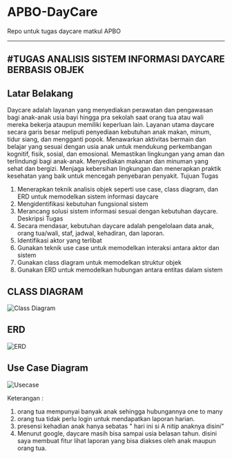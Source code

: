 # APBO-DayCare
Repo untuk tugas daycare matkul APBO 

------------------------------------------------------------------------------------------------------------------------
  #TUGAS ANALISIS SISTEM INFORMASI DAYCARE BERBASIS OBJEK
------------------------------------------------------------------------------------------------------------------------

**Latar Belakang**
--------------
Daycare adalah layanan yang menyediakan perawatan dan pengawasan bagi anak-anak usia bayi 
hingga pra sekolah saat orang tua atau wali mereka bekerja ataupun memiliki keperluan lain.
Layanan utama daycare secara garis besar meliputi penyediaan kebutuhan anak makan, minum, 
tidur siang, dan mengganti popok. Menawarkan aktivitas bermain dan belajar yang sesuai dengan 
usia anak untuk mendukung perkembangan kognitif, fisik, sosial, dan emosional. Memastikan 
lingkungan yang aman dan terlindungi bagi anak-anak. Menyediakan makanan dan minuman yang 
sehat dan bergizi. Menjaga kebersihan lingkungan dan menerapkan praktik kesehatan yang baik 
untuk mencegah penyebaran penyakit.
Tujuan Tugas
1. Menerapkan teknik analisis objek seperti use case, class diagram, dan ERD untuk 
memodelkan sistem informasi daycare
2. Mengidentifikasi kebutuhan fungsional sistem
3. Merancang solusi sistem informasi sesuai dengan kebutuhan daycare.
Deskripsi Tugas
1. Secara mendasar, kebutuhan daycare adalah pengelolaan data anak, orang tua/wali, staf, 
jadwal, kehadiran, dan laporan.
2. Identifikasi aktor yang terlibat
3. Gunakan teknik use case untuk memodelkan interaksi antara aktor dan sistem
4. Gunakan class diagram untuk memodelkan struktur objek
5. Gunakan ERD untuk memodelkan hubungan antara entitas dalam sistem


**CLASS DIAGRAM**
------------------------------------------------------------------------------------------------------------------------
![Class Diagram](https://github.com/GeneralFizi/APBO-DayCare/assets/135718695/d0808bd1-0b4f-43c3-acbc-0450f91ab0b0)





**ERD**
------------------------------------------------------------------------------------------------------------------------
![ERD](https://github.com/GeneralFizi/APBO-DayCare/assets/135718695/32923eed-d363-4e57-a86f-c467c81ff8c1)







**Use Case Diagram**
------------------------------------------------------------------------------------------------------------------------
![Usecase](https://github.com/GeneralFizi/APBO-DayCare/assets/135718695/938a0a25-f799-4f68-a391-ea78feaad37e)



Keterangan : 
1. orang tua mempunyai banyak anak sehingga hubungannya one to many
2. orang tua tidak perlu login untuk mendapatkan laporan harian.
3. presensi kehadian anak hanya sebatas " hari ini si A nitip anaknya disini"
4. Menurut google, daycare masih bisa sampai usia belasan tahun. disini saya membuat fitur lihat laporan yang bisa diakses oleh anak maupun orang tua.
